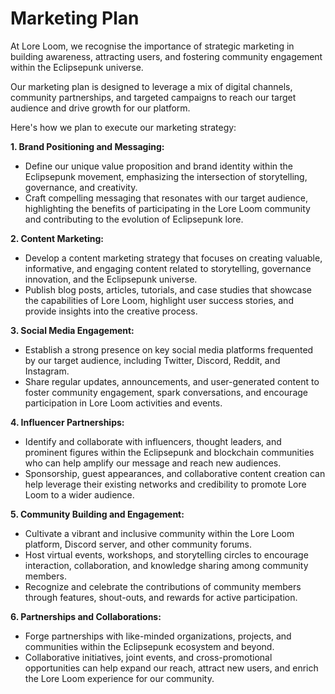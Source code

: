 # Marketing Plan

At Lore Loom, we recognise the importance of strategic marketing in building awareness, attracting users, and fostering community engagement within the Eclipsepunk universe.

Our marketing plan is designed to leverage a mix of digital channels, community partnerships, and targeted campaigns to reach our target audience and drive growth for our platform.&#x20;

Here's how we plan to execute our marketing strategy:

**1. Brand Positioning and Messaging:**

* Define our unique value proposition and brand identity within the Eclipsepunk movement, emphasizing the intersection of storytelling, governance, and creativity.
* Craft compelling messaging that resonates with our target audience, highlighting the benefits of participating in the Lore Loom community and contributing to the evolution of Eclipsepunk lore.

**2. Content Marketing:**

* Develop a content marketing strategy that focuses on creating valuable, informative, and engaging content related to storytelling, governance innovation, and the Eclipsepunk universe.
* Publish blog posts, articles, tutorials, and case studies that showcase the capabilities of Lore Loom, highlight user success stories, and provide insights into the creative process.

**3. Social Media Engagement:**

* Establish a strong presence on key social media platforms frequented by our target audience, including Twitter, Discord, Reddit, and Instagram.
* Share regular updates, announcements, and user-generated content to foster community engagement, spark conversations, and encourage participation in Lore Loom activities and events.

**4. Influencer Partnerships:**

* Identify and collaborate with influencers, thought leaders, and prominent figures within the Eclipsepunk and blockchain communities who can help amplify our message and reach new audiences.
* Sponsorship, guest appearances, and collaborative content creation can help leverage their existing networks and credibility to promote Lore Loom to a wider audience.

**5. Community Building and Engagement:**

* Cultivate a vibrant and inclusive community within the Lore Loom platform, Discord server, and other community forums.
* Host virtual events, workshops, and storytelling circles to encourage interaction, collaboration, and knowledge sharing among community members.
* Recognize and celebrate the contributions of community members through features, shout-outs, and rewards for active participation.

**6. Partnerships and Collaborations:**

* Forge partnerships with like-minded organizations, projects, and communities within the Eclipsepunk ecosystem and beyond.
* Collaborative initiatives, joint events, and cross-promotional opportunities can help expand our reach, attract new users, and enrich the Lore Loom experience for our community.

